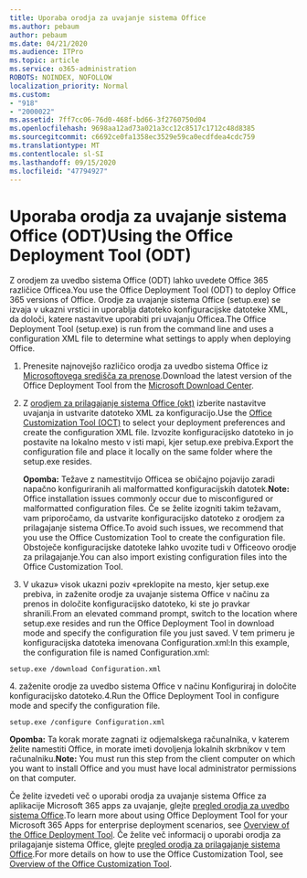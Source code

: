 ```yaml
---
title: Uporaba orodja za uvajanje sistema Office
ms.author: pebaum
author: pebaum
ms.date: 04/21/2020
ms.audience: ITPro
ms.topic: article
ms.service: o365-administration
ROBOTS: NOINDEX, NOFOLLOW
localization_priority: Normal
ms.custom:
- "918"
- "2000022"
ms.assetid: 7ff7cc06-76d0-468f-bd66-3f2760750d04
ms.openlocfilehash: 9698aa12ad73a021a3cc12c8517c1712c48d8385
ms.sourcegitcommit: c6692ce0fa1358ec3529e59ca0ecdfdea4cdc759
ms.translationtype: MT
ms.contentlocale: sl-SI
ms.lasthandoff: 09/15/2020
ms.locfileid: "47794927"
---
```

# <a name="using-the-office-deployment-tool-odt"></a><span data-ttu-id="a9ea0-102">Uporaba orodja za uvajanje sistema Office (ODT)</span><span class="sxs-lookup"><span data-stu-id="a9ea0-102">Using the Office Deployment Tool (ODT)</span></span>

<span data-ttu-id="a9ea0-103">Z orodjem za uvedbo sistema Office (ODT) lahko uvedete Office 365 različice Officea.</span><span class="sxs-lookup"><span data-stu-id="a9ea0-103">You use the Office Deployment Tool (ODT) to deploy Office 365 versions of Office.</span></span> <span data-ttu-id="a9ea0-104">Orodje za uvajanje sistema Office (setup.exe) se izvaja v ukazni vrstici in uporablja datoteko konfiguracijske datoteke XML, da določi, katere nastavitve uporabiti pri uvajanju Officea.</span><span class="sxs-lookup"><span data-stu-id="a9ea0-104">The Office Deployment Tool (setup.exe) is run from the command line and uses a configuration XML file to determine what settings to apply when deploying Office.</span></span>
  
1. <span data-ttu-id="a9ea0-105">Prenesite najnovejšo različico orodja za uvedbo sistema Office iz [Microsoftovega središča za prenose](https://go.microsoft.com/fwlink/p/?LinkID=626065).</span><span class="sxs-lookup"><span data-stu-id="a9ea0-105">Download the latest version of the Office Deployment Tool from the [Microsoft Download Center](https://go.microsoft.com/fwlink/p/?LinkID=626065).</span></span>

2. <span data-ttu-id="a9ea0-106">Z [orodjem za prilagajanje sistema Office (okt)](https://config.office.com) izberite nastavitve uvajanja in ustvarite datoteko XML za konfiguracijo.</span><span class="sxs-lookup"><span data-stu-id="a9ea0-106">Use the [Office Customization Tool (OCT)](https://config.office.com) to select your deployment preferences and create the configuration XML file.</span></span> <span data-ttu-id="a9ea0-107">Izvozite konfiguracijsko datoteko in jo postavite na lokalno mesto v isti mapi, kjer setup.exe prebiva.</span><span class="sxs-lookup"><span data-stu-id="a9ea0-107">Export the configuration file and place it locally on the same folder where the setup.exe resides.</span></span>

    <span data-ttu-id="a9ea0-108">**Opomba:** Težave z namestitvijo Officea se običajno pojavijo zaradi napačno konfiguriranih ali malformatted konfiguracijskih datotek.</span><span class="sxs-lookup"><span data-stu-id="a9ea0-108">**Note:** Office installation issues commonly occur due to misconfigured or malformatted configuration files.</span></span> <span data-ttu-id="a9ea0-109">Če se želite izogniti takim težavam, vam priporočamo, da ustvarite konfiguracijsko datoteko z orodjem za prilagajanje sistema Office.</span><span class="sxs-lookup"><span data-stu-id="a9ea0-109">To avoid such issues, we recommend that you use the Office Customization Tool to create the configuration file.</span></span> <span data-ttu-id="a9ea0-110">Obstoječe konfiguracijske datoteke lahko uvozite tudi v Officeovo orodje za prilagajanje.</span><span class="sxs-lookup"><span data-stu-id="a9ea0-110">You can also import existing configuration files into the Office Customization Tool.</span></span>

3. <span data-ttu-id="a9ea0-111">V ukazu» visok ukazni poziv «preklopite na mesto, kjer setup.exe prebiva, in zaženite orodje za uvajanje sistema Office v načinu za prenos in določite konfiguracijsko datoteko, ki ste jo pravkar shranili.</span><span class="sxs-lookup"><span data-stu-id="a9ea0-111">From an elevated command prompt, switch to the location where setup.exe resides and run the Office Deployment Tool in download mode and specify the configuration file you just saved.</span></span> <span data-ttu-id="a9ea0-112">V tem primeru je konfiguracijska datoteka imenovana Configuration.xml:</span><span class="sxs-lookup"><span data-stu-id="a9ea0-112">In this example, the configuration file is named Configuration.xml:</span></span>

```setup.exe /download Configuration.xml```

<span data-ttu-id="a9ea0-113">4. zaženite orodje za uvedbo sistema Office v načinu Konfiguriraj in določite konfiguracijsko datoteko.</span><span class="sxs-lookup"><span data-stu-id="a9ea0-113">4.Run the Office Deployment Tool in configure mode and specify the configuration file.</span></span>

```setup.exe /configure Configuration.xml```

<span data-ttu-id="a9ea0-114">**Opomba:** Ta korak morate zagnati iz odjemalskega računalnika, v katerem želite namestiti Office, in morate imeti dovoljenja lokalnih skrbnikov v tem računalniku.</span><span class="sxs-lookup"><span data-stu-id="a9ea0-114">**Note:** You must run this step from the client computer on which you want to install Office and you must have local administrator permissions on that computer.</span></span>

<span data-ttu-id="a9ea0-115">Če želite izvedeti več o uporabi orodja za uvajanje sistema Office za aplikacije Microsoft 365 apps za uvajanje, glejte [pregled orodja za uvedbo sistema Office](https://docs.microsoft.com/deployoffice/overview-office-deployment-tool).</span><span class="sxs-lookup"><span data-stu-id="a9ea0-115">To learn more about using Office Deployment Tool for your Microsoft 365 Apps for enterprise deployment scenarios, see [Overview of the Office Deployment Tool](https://docs.microsoft.com/deployoffice/overview-office-deployment-tool).</span></span> <span data-ttu-id="a9ea0-116">Če želite več informacij o uporabi orodja za prilagajanje sistema Office, glejte [pregled orodja za prilagajanje sistema Office](https://docs.microsoft.com/DeployOffice/overview-of-the-office-customization-tool-for-click-to-run).</span><span class="sxs-lookup"><span data-stu-id="a9ea0-116">For more details on how to use the Office Customization Tool, see [Overview of the Office Customization Tool](https://docs.microsoft.com/DeployOffice/overview-of-the-office-customization-tool-for-click-to-run).</span></span>
